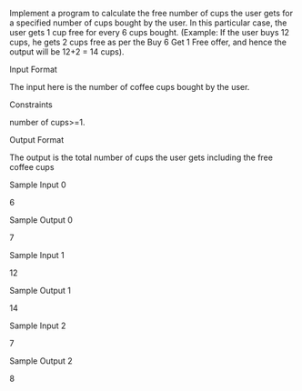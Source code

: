 Implement a program to calculate the free number of cups the user gets for a specified number of cups bought by the user. In this particular case, the user gets 1 cup free for every 6 cups bought. (Example: If the user buys 12 cups, he gets 2 cups free as per the Buy 6 Get 1 Free offer, and hence the output will be 12+2 = 14 cups).

Input Format

The input here is the number of coffee cups bought by the user.

Constraints

number of cups>=1.

Output Format

The output is the total number of cups the user gets including the free coffee cups

Sample Input 0

6

Sample Output 0

7

Sample Input 1

12

Sample Output 1

14

Sample Input 2

7

Sample Output 2

8

